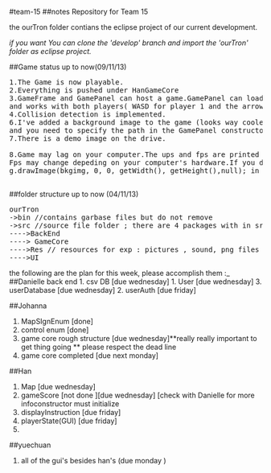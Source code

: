 #team-15
##notes
Repository for Team 15

the ourTron folder contians the eclipse project of our current development.

*if you want You can clone the 'develop' branch and import the 'ourTron' folder as eclipse project.*

##Game status up to now(09/11/13)
<pre>
1.The Game is now playable.
2.Everything is pushed under HanGameCore
3.GameFrame and GamePanel can host a game.GamePanel can load Map from Map Class. Keylisteners have been implemented 
and works with both players( WASD for player 1 and the arrows for player 2)
4.Collision detection is implemented.
6.I've added a background image to the game (looks way cooler). However you need downlaod the image (tron2.jpg) from the Drive 
and you need to specify the path in the GamePanel constructor. 
7.There is a demo image on the drive.

8.Game may lag on your computer.The ups and fps are printed on the console. Ups should remain stable at around 30.
Fps may change depeding on your computer's hardware.If you don't want to display the background, comment out 
g.drawImage(bkgimg, 0, 0, getWidth(), getHeight(),null); in GamePanel

</pre>

##folder structure up to now (04/11/13)
<pre>
ourTron 
->bin //contains garbase files but do not remove
->src //source file folder ; there are 4 packages with in src:
---->BackEnd
----> GameCore
---->Res // resources for exp : pictures , sound, png files etc
---->UI 
</pre>
the following are the plan for this week, please accomplish them :_
##Danielle
back end 
    1. csv DB  [due wednesday]
    1. User  [due wednesday]
    3. userDatabase [due wednesday]
    2. userAuth [due friday]

##Johanna 
1. MapSIgnEnum [done]
3. control enum [done]
2. game core rough structure [due wednesday]**really really important to get thing going ** please respect the dead line 
3.  game core completed [due next monday] 

##Han
1. Map [due wednesday] 
4. gameScore [not done ][due wednesday] [check with Danielle for more infoconstructor must initialize  
5. displayInstruction  [due friday]
6. playerState(GUI) [due friday]
7. 

##yuechuan 
1. all of the gui's besides han's (due monday )
